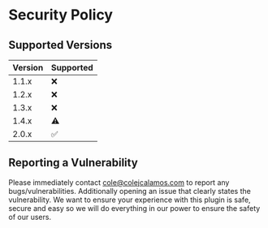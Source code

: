 # Security Policy

## Supported Versions

| Version | Supported          |
| ------- | ------------------ |
| 1.1.x   | :x: |
| 1.2.x   | :x: |
| 1.3.x   | :x: |
| 1.4.x   | :warning: |
| 2.0.x   | :white_check_mark: |

## Reporting a Vulnerability

Please immediately contact cole@colejcalamos.com to report any bugs/vulnerabilities.
Additionally opening an issue that clearly states the vulnerability.
We want to ensure your experience with this plugin is safe, secure and easy so we will do everything in our power
to ensure the safety of our users.
